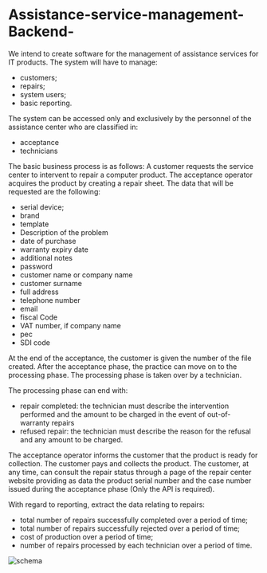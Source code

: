 # Assistance-service-management-Backend-

We intend to create software for the management of assistance services for IT products. The system will have to manage:
- customers;
- repairs;
- system users;
- basic reporting.

The system can be accessed only and exclusively by the personnel of the assistance center who are classified in:

- acceptance
- technicians

The basic business process is as follows:
A customer requests the service center to intervent to repair a computer product.
The acceptance operator acquires the product by creating a repair sheet. The data that will be requested are the following:

- serial device;
- brand
- template
- Description of the problem
- date of purchase
- warranty expiry date
- additional notes
- password
- customer name or company name
- customer surname
- full address
- telephone number
- email
- fiscal Code
- VAT number, if company name
- pec
- SDI code

At the end of the acceptance, the customer is given the number of the file created.
After the acceptance phase, the practice can move on to the processing phase.
The processing phase is taken over by a technician.

The processing phase can end with:
- repair completed: the technician must describe the intervention performed and the amount to be charged in the event of out-of-warranty repairs
- refused repair: the technician must describe the reason for the refusal and any amount to be charged.

The acceptance operator informs the customer that the product is ready for collection.
The customer pays and collects the product.
The customer, at any time, can consult the repair status through a page of the repair center website providing as data the product serial number and the case number issued during the acceptance phase (Only the API is required).

With regard to reporting, extract the data relating to repairs:
- total number of repairs successfully completed over a period of time;
- total number of repairs successfully rejected over a period of time;
- cost of production over a period of time;
- number of repairs processed by each technician over a period of time.


![schema](https://github.com/KRIS13-GIF/Assistance-service-management-Backend-/assets/71281629/8e7ab986-2677-48f0-8ee9-ee451129b4e4)

